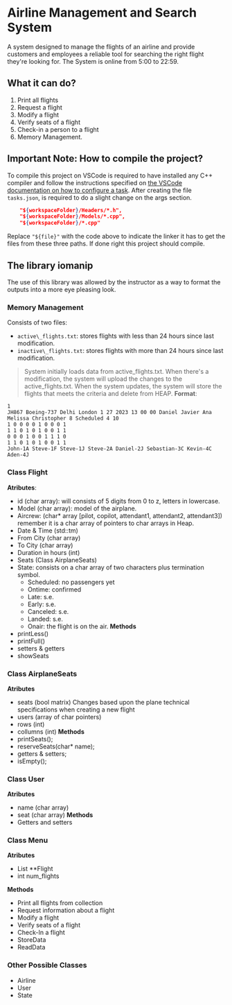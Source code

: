 
# Airline  Management and Search System

A system designed to manage the flights of an airline and provide customers and employees a reliable tool for searching the right flight they're looking for. The System is online from 5:00 to 22:59.

## What it can do?

1. Print all flights
2. Request a flight
3. Modify a flight
4. Verify seats of a flight
5. Check-in a person to a flight
6. Memory Management.

## Important Note: How to compile the project?

To compile this project on VSCode is required to have installed any C++ compiler and follow the instructions specified on [the VSCode documentation on how to configure a task](https://code.visualstudio.com/docs/cpp/config-msvc). After creating the file `tasks.json`, is required to do a slight change on the args section.
```json
	"${workspaceFolder}/Headers/*.h",
	"${workspaceFolder}/Models/*.cpp",
	"${workspaceFolder}/*.cpp"
```
Replace `"${file}"` with the code above to indicate the linker it has to get the files from these three paths. If done right this project should compile.

## The library iomanip

The use of this library was allowed by the instructor as a way to format the outputs into a more eye pleasing look.

### Memory Management

Consists of two files:
- `active\_flights.txt`: stores flights with less than 24 hours since last modification.
- `inactive\_flights.txt`: stores flights with more than 24 hours since last modification.
> System initially loads data from active\_flights.txt. When there's a modification, the system will upload the changes to the active\_flights.txt. When the system updates, the system will store the flights that meets the criteria and delete from HEAP. **Format**:
```
1
JH867 Boeing-737 Delhi London 1 27 2023 13 00 00 Daniel Javier Ana Melissa Christopher 8 Scheduled 4 10
1 0 0 0 0 1 0 0 0 1
1 1 0 1 0 1 0 0 1 1
0 0 0 1 0 0 1 1 1 0
1 1 0 1 0 1 0 0 1 1
John-1A Steve-1F Steve-1J Steve-2A Daniel-2J Sebastian-3C Kevin-4C Aden-4J
```

### Class Flight

**Atributes**:
- id (char array): will consists of 5 digits from 0 to z, letters in lowercase.
- Model (char array): model of the airplane.
- Aircrew: (char* array [pilot, copilot, attendant1, attendant2, attendant3]) remember it is a char array of pointers to char arrays in Heap.
- Date & Time (std::tm)
- From City (char array) 
- To City (char array)
- Duration in hours (int)
- Seats (Class AirplaneSeats)
- State: consists on a char array of two characters plus termination symbol.
    - Scheduled: no passengers yet
    - Ontime: confirmed
    - Late: s.e.
    - Early: s.e.
    - Canceled: s.e.
    - Landed: s.e.
    - Onair: the flight is on the air.
**Methods**
- printLess()
- printFull()
- setters & getters
- showSeats

### Class AirplaneSeats

**Atributes**
- seats (bool matrix) Changes based upon the plane technical specifications when creating a new flight
- users (array of char pointers)
- rows (int)
- collumns (int)
**Methods**
- printSeats();
- reserveSeats(char* name);
- getters & setters;
- isEmpty();

### Class User

**Atributes**
- name (char array)
- seat (char array)
**Methods**
- Getters and setters

### Class Menu

**Atributes**
- List **Flight
- int num_flights

**Methods**
- Print all flights from collection
- Request information about a flight
- Modify a flight
- Verify seats of a flight
- Check-In a flight
- StoreData
- ReadData

### Other Possible Classes

- Airline
- User
- State
